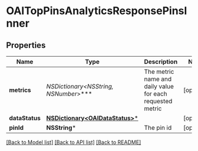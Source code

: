 # OAITopPinsAnalyticsResponsePinsInner

## Properties
Name | Type | Description | Notes
------------ | ------------- | ------------- | -------------
**metrics** | **NSDictionary&lt;NSString*, NSNumber*&gt;*** | The metric name and daily value for each requested metric | [optional] 
**dataStatus** | [**NSDictionary&lt;OAIDataStatus&gt;***](OAIDataStatus.md) |  | [optional] 
**pinId** | **NSString*** | The pin id | [optional] 

[[Back to Model list]](../README.md#documentation-for-models) [[Back to API list]](../README.md#documentation-for-api-endpoints) [[Back to README]](../README.md)



